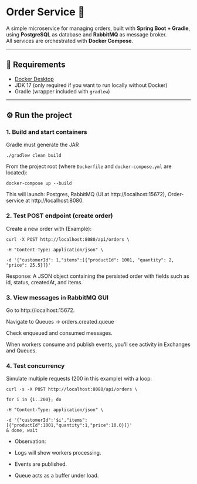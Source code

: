# Order Service 🛒

A simple microservice for managing orders, built with **Spring Boot + Gradle**, using **PostgreSQL** as database and **RabbitMQ** as message broker.  
All services are orchestrated with **Docker Compose**.

---

## 🚀 Requirements
- [Docker Desktop](https://www.docker.com/products/docker-desktop)
- JDK 17 (only required if you want to run locally without Docker)
- Gradle (wrapper included with `gradlew`)

---

## ⚙️ Run the project

### 1. Build and start containers

Gradle must generate the JAR

`./gradlew clean build`

From the project root (where `Dockerfile` and `docker-compose.yml` are located):

`docker-compose up --build`

This will launch:
Postgres, RabbitMQ (UI at http://localhost:15672), 
Order-service at http://localhost:8080.



### 2. Test POST endpoint (create order)

Create a new order with (Example):

`curl -X POST http://localhost:8080/api/orders \`

    -H "Content-Type: application/json" \

    -d '{"customerId": 1,"items":[{"productId": 1001, "quantity": 2, "price": 25.5}]}' 

Response:
A JSON object containing the persisted order with fields such as id, status, createdAt, and items.

### 3. View messages in RabbitMQ GUI

Go to http://localhost:15672.

Navigate to Queues → orders.created.queue

Check enqueued and consumed messages.

When workers consume and publish events, you’ll see activity in Exchanges and Queues.

### 4. Test concurrency

Simulate multiple requests (200 in this example) with a loop:

`curl -s -X POST http://localhost:8080/api/orders \`

`for i in {1..200}; do`

    -H "Content-Type: application/json" \

    -d '{"customerId":'$i',"items":[{"productId":1001,"quantity":1,"price":10.0}]}'
    & done, wait

- Observation:

- Logs will show workers processing.
- Events are published.
- Queue acts as a buffer under load.
